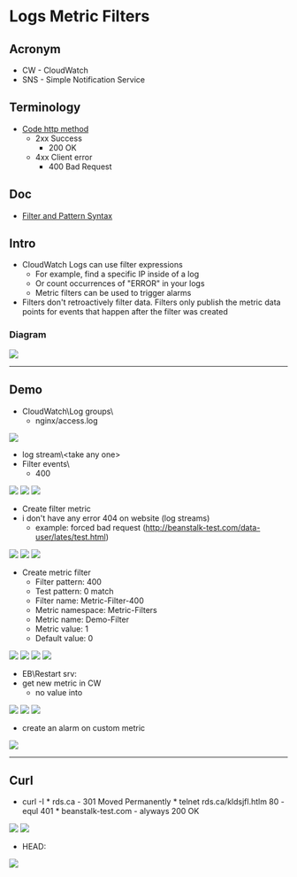 # Logs Metric Filters

## Acronym
* CW - CloudWatch
* SNS - Simple Notification Service

## Terminology
* [Code http method](https://www.restapitutorial.com/httpstatuscodes.html)
    * 2xx Success
        * 200 OK
    * 4xx Client error
        * 400 Bad Request

## Doc
* [Filter and Pattern Syntax](https://docs.aws.amazon.com/AmazonCloudWatch/latest/logs/FilterAndPatternSyntax.html)

## Intro
* CloudWatch Logs can use filter expressions
    * For example, find a specific IP inside of a log
    * Or count occurrences of "ERROR" in your logs
    * Metric filters can be used to trigger alarms
* Filters don't retroactively filter data. Filters only publish the metric data points for events that happen after the filter was created

### Diagram
[<img src="https://i.imgur.com/LOBg6YV.png">](https://i.imgur.com/LOBg6YV.png)

---

## Demo
* CloudWatch\Log groups\
    * nginx/access.log
    
[<img src="https://i.imgur.com/M6Ozs70.png">](https://i.imgur.com/M6Ozs70.png)

* log stream\\<take any one\>
* Filter events\ 
    * 400

[<img src="https://i.imgur.com/JQGpgbN.png">](https://i.imgur.com/JQGpgbN.png)
[<img src="https://i.imgur.com/RqDdy52.png">](https://i.imgur.com/RqDdy52.png)
[<img src="https://i.imgur.com/GoF818M.png">](https://i.imgur.com/GoF818M.png)

* Create filter metric 
* i don't have any error 404 on website (log streams)
    * example: forced bad request (http://beanstalk-test.com/data-user/lates/test.html)

[<img src="https://i.imgur.com/0v7MjO3.png">](https://i.imgur.com/0v7MjO3.png)
[<img src="https://i.imgur.com/6uXJMT5.png">](https://i.imgur.com/6uXJMT5.png)
[<img src="https://i.imgur.com/YYn4dDR.png">](https://i.imgur.com/YYn4dDR.png)

* Create metric filter
    * Filter pattern: 400
    * Test pattern: 0 match
    * Filter name: Metric-Filter-400
    * Metric namespace: Metric-Filters
    * Metric name: Demo-Filter
    * Metric value: 1
    * Default value: 0
    
[<img src="https://i.imgur.com/YZc2ABp.png">](https://i.imgur.com/YZc2ABp.png)
[<img src="https://i.imgur.com/y5LvKBo.png">](https://i.imgur.com/y5LvKBo.png)
[<img src="https://i.imgur.com/nuUuR7w.png">](https://i.imgur.com/nuUuR7w.png)
[<img src="https://i.imgur.com/8INYFk8.png">](https://i.imgur.com/8INYFk8.png)

* EB\Restart srv:
* get new metric in CW
    * no value into

[<img src="https://i.imgur.com/9WFd0J1.png">](https://i.imgur.com/9WFd0J1.png)
[<img src="https://i.imgur.com/xhXoHlK.png">](https://i.imgur.com/xhXoHlK.png)
[<img src="https://i.imgur.com/sHS4BVK.png">](https://i.imgur.com/sHS4BVK.png)

* create an alarm on custom metric

[<img src="https://i.imgur.com/jYwk6HQ.png">](https://i.imgur.com/jYwk6HQ.png)

---

## Curl
* curl -I
      * rds.ca - 301 Moved Permanently
         * telnet rds.ca/kldsjfl.htlm 80 - equl 401
      * beanstalk-test.com - alyways 200 OK


[<img src="https://i.imgur.com/htV4TQo.png">](https://i.imgur.com/htV4TQo.png)
[<img src="https://i.imgur.com/TdlNN8a.png">](https://i.imgur.com/TdlNN8a.png)

* HEAD:

[<img src="https://i.imgur.com/gJgcuEP.png">](https://i.imgur.com/gJgcuEP.png)
